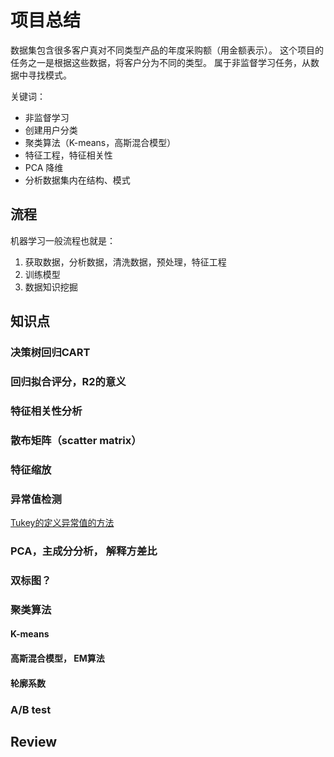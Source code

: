# 项目总结

数据集包含很多客户真对不同类型产品的年度采购额（用金额表示）。
这个项目的任务之一是根据这些数据，将客户分为不同的类型。 属于非监督学习任务，从数据中寻找模式。


关键词：
- 非监督学习
- 创建用户分类
- 聚类算法（K-means，高斯混合模型）
- 特征工程，特征相关性
- PCA 降维
- 分析数据集内在结构、模式


## 流程

机器学习一般流程也就是：
1. 获取数据，分析数据，清洗数据，预处理，特征工程
2. 训练模型
3. 数据知识挖掘


## 知识点

### 决策树回归CART
### 回归拟合评分，R2的意义
### 特征相关性分析
### 散布矩阵（scatter matrix）
### 特征缩放
### 异常值检测
[Tukey的定义异常值的方法](http://datapigtechnologies.com/blog/index.php/highlighting-outliers-in-your-data-with-the-tukey-method/)

### PCA，主成分分析， 解释方差比
### 双标图？
### 聚类算法
#### K-means
#### 高斯混合模型， EM算法
#### 轮廓系数

### A/B test


## Review

